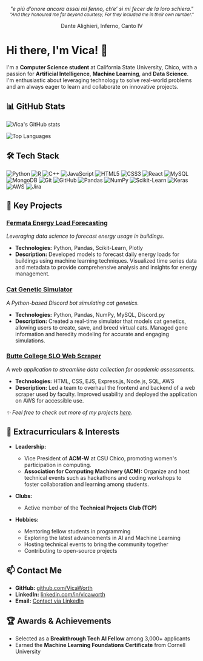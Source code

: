 <p align="center"><i>"e più d’onore ancora assai mi fenno, ch’e’ sì mi fecer de la loro schiera."</i><br>
<sub><i>"And they honoured me far beyond courtesy, For they included me in their own number."</i></sub></p>
<p align="center">Dante Alighieri, Inferno, Canto IV</p>

# Hi there, I'm Vica! 👋

I'm a **Computer Science student** at California State University, Chico, with a passion for **Artificial Intelligence**, **Machine Learning**, and **Data Science**. I'm enthusiastic about leveraging technology to solve real-world problems and am always eager to learn and collaborate on innovative projects.

## 📊 GitHub Stats

![Vica's GitHub stats](https://github-readme-stats.vercel.app/api?username=VicaWorth&show_icons=true&theme=nord)

![Top Languages](https://github-readme-stats.vercel.app/api/top-langs/?username=VicaWorth&layout=compact&theme=nord)

## 🛠 Tech Stack

![Python](https://img.shields.io/badge/-Python-3776AB?style=flat&logo=python&logoColor=white)
![R](https://img.shields.io/badge/-R-276DC3?style=flat&logo=r&logoColor=white)
![C++](https://img.shields.io/badge/-C++-00599C?style=flat&logo=c%2B%2B&logoColor=white)
![JavaScript](https://img.shields.io/badge/-JavaScript-F7DF1E?style=flat&logo=javascript&logoColor=black)
![HTML5](https://img.shields.io/badge/-HTML5-E34F26?style=flat&logo=html5&logoColor=white)
![CSS3](https://img.shields.io/badge/-CSS3-1572B6?style=flat&logo=css3&logoColor=white)
![React](https://img.shields.io/badge/-React-61DAFB?style=flat&logo=react&logoColor=black)
![MySQL](https://img.shields.io/badge/-MySQL-4479A1?style=flat&logo=mysql&logoColor=white)
![MongoDB](https://img.shields.io/badge/-MongoDB-47A248?style=flat&logo=mongodb&logoColor=white)
![Git](https://img.shields.io/badge/-Git-F05032?style=flat&logo=git&logoColor=white)
![GitHub](https://img.shields.io/badge/-GitHub-181717?style=flat&logo=github&logoColor=white)
![Pandas](https://img.shields.io/badge/-Pandas-150458?style=flat&logo=pandas&logoColor=white)
![NumPy](https://img.shields.io/badge/-NumPy-013243?style=flat&logo=numpy&logoColor=white)
![Scikit-Learn](https://img.shields.io/badge/-Scikit--Learn-F7931E?style=flat&logo=scikit-learn&logoColor=white)
![Keras](https://img.shields.io/badge/-Keras-D00000?style=flat&logo=keras&logoColor=white)
![AWS](https://img.shields.io/badge/-AWS-232F3E?style=flat&logo=amazon-aws&logoColor=white)
![Jira](https://img.shields.io/badge/-Jira-0052CC?style=flat&logo=jira&logoColor=white)

## 🚀 Key Projects

### [Fermata Energy Load Forecasting](#)
*Leveraging data science to forecast energy usage in buildings.*

- **Technologies:** Python, Pandas, Scikit-Learn, Plotly
- **Description:** Developed models to forecast daily energy loads for buildings using machine learning techniques. Visualized time series data and metadata to provide comprehensive analysis and insights for energy management.

### [Cat Genetic Simulator](#)
*A Python-based Discord bot simulating cat genetics.*

- **Technologies:** Python, Pandas, NumPy, MySQL, Discord.py
- **Description:** Created a real-time simulator that models cat genetics, allowing users to create, save, and breed virtual cats. Managed gene information and heredity modeling for accurate and engaging simulations.

### [Butte College SLO Web Scraper](#)
*A web application to streamline data collection for academic assessments.*

- **Technologies:** HTML, CSS, EJS, Express.js, Node.js, SQL, AWS
- **Description:** Led a team to overhaul the frontend and backend of a web scraper used by faculty. Improved usability and deployed the application on AWS for accessible use.

*✨ Feel free to check out more of my projects [here](https://github.com/VicaWorth?tab=repositories).*

## 🌱 Extracurriculars & Interests

- **Leadership:**
  - Vice President of **ACM-W** at CSU Chico, promoting women's participation in computing.
  - **Association for Computing Machinery (ACM):** Organize and host technical events such as hackathons and coding workshops to foster collaboration and learning among students.

- **Clubs:**
  - Active member of the **Technical Projects Club (TCP)**

- **Hobbies:**
  - Mentoring fellow students in programming
  - Exploring the latest advancements in AI and Machine Learning
  - Hosting technical events to bring the community together
  - Contributing to open-source projects

## 📫 Contact Me

- **GitHub:** [github.com/VicaWorth](https://github.com/VicaWorth)
- **LinkedIn:** [linkedin.com/in/vicaworth](https://www.linkedin.com/in/vicaworth/)
- **Email:** [Contact via LinkedIn](https://www.linkedin.com/in/vicaworth/)

## 🏆 Awards & Achievements

- Selected as a **Breakthrough Tech AI Fellow** among 3,000+ applicants
- Earned the **Machine Learning Foundations Certificate** from Cornell University

<!--
**VicaWorth/VicaWorth** is a ✨ special ✨ repository because its `README.md` (this file) appears on your GitHub profile.
-->
